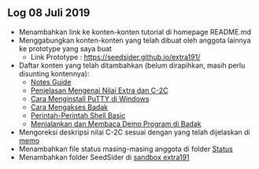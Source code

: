 Log 08 Juli 2019
---
* Menambahkan link ke konten-konten tutorial di homepage README.md
* Menggabungkan konten-konten yang telah dibuat oleh anggota lainnya ke prototype yang saya buat
  * Link Prototype : https://seedsider.github.io/extra191/
* Daftar konten yang telah ditambahkan (belum dirapihkan, masih perlu disunting kontennya):
  * [Notes Guide](tutorial/notes-guide.md)
  * [Penjelasan Mengenai Nilai Extra dan C-2C](tutorial/nilai-extra.md)
  * [Cara Menginstall PuTTY di Windows](tutorial/putty-install.md)
  * [Cara Mengakses Badak](tutorial/badak-access.md)
  * [Perintah-Perintah Shell Basic](tutorial/shell-basic.md)
  * [Menjalankan dan Membaca Demo Program di Badak](tutorial/badak-demo.md)
* Mengoreksi deskripsi nilai C-2C sesuai dengan yang telah dijelaskan di [memo](https://github.com/UI-FASILKOM-OS/extra191/blob/master/SandBox/rms46/2019-07-07-rms46-memo19.md)
* Menambahkan file status masing-masing anggota di folder [Status](https://github.com/SeedSider/extra191/tree/master/SandBox/SeedSider/Status)
* Menambahkan folder SeedSider di [sandbox extra191](https://github.com/UI-FASILKOM-OS/extra191/tree/master/SandBox/SeedSider)
